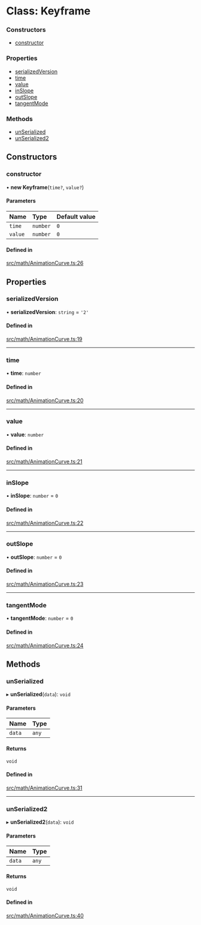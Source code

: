 # Class: Keyframe

### Constructors

- [constructor](Keyframe.md#constructor)

### Properties

- [serializedVersion](Keyframe.md#serializedversion)
- [time](Keyframe.md#time)
- [value](Keyframe.md#value)
- [inSlope](Keyframe.md#inslope)
- [outSlope](Keyframe.md#outslope)
- [tangentMode](Keyframe.md#tangentmode)

### Methods

- [unSerialized](Keyframe.md#unserialized)
- [unSerialized2](Keyframe.md#unserialized2)

## Constructors

### constructor

• **new Keyframe**(`time?`, `value?`)

#### Parameters

| Name | Type | Default value |
| :------ | :------ | :------ |
| `time` | `number` | `0` |
| `value` | `number` | `0` |

#### Defined in

[src/math/AnimationCurve.ts:26](https://github.com/Orillusion/orillusion/blob/main/src/math/AnimationCurve.ts#L26)

## Properties

### serializedVersion

• **serializedVersion**: `string` = `'2'`

#### Defined in

[src/math/AnimationCurve.ts:19](https://github.com/Orillusion/orillusion/blob/main/src/math/AnimationCurve.ts#L19)

___

### time

• **time**: `number`

#### Defined in

[src/math/AnimationCurve.ts:20](https://github.com/Orillusion/orillusion/blob/main/src/math/AnimationCurve.ts#L20)

___

### value

• **value**: `number`

#### Defined in

[src/math/AnimationCurve.ts:21](https://github.com/Orillusion/orillusion/blob/main/src/math/AnimationCurve.ts#L21)

___

### inSlope

• **inSlope**: `number` = `0`

#### Defined in

[src/math/AnimationCurve.ts:22](https://github.com/Orillusion/orillusion/blob/main/src/math/AnimationCurve.ts#L22)

___

### outSlope

• **outSlope**: `number` = `0`

#### Defined in

[src/math/AnimationCurve.ts:23](https://github.com/Orillusion/orillusion/blob/main/src/math/AnimationCurve.ts#L23)

___

### tangentMode

• **tangentMode**: `number` = `0`

#### Defined in

[src/math/AnimationCurve.ts:24](https://github.com/Orillusion/orillusion/blob/main/src/math/AnimationCurve.ts#L24)

## Methods

### unSerialized

▸ **unSerialized**(`data`): `void`

#### Parameters

| Name | Type |
| :------ | :------ |
| `data` | `any` |

#### Returns

`void`

#### Defined in

[src/math/AnimationCurve.ts:31](https://github.com/Orillusion/orillusion/blob/main/src/math/AnimationCurve.ts#L31)

___

### unSerialized2

▸ **unSerialized2**(`data`): `void`

#### Parameters

| Name | Type |
| :------ | :------ |
| `data` | `any` |

#### Returns

`void`

#### Defined in

[src/math/AnimationCurve.ts:40](https://github.com/Orillusion/orillusion/blob/main/src/math/AnimationCurve.ts#L40)
